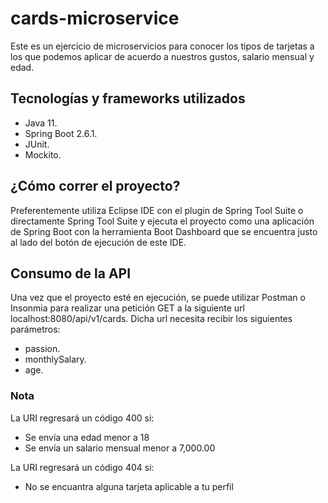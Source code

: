 # cards-microservice

Este es un ejercicio de microservicios para conocer los tipos de tarjetas a los que podemos aplicar de acuerdo a nuestros
gustos, salario mensual y edad.


## Tecnologías y frameworks utilizados

- Java 11.
- Spring Boot 2.6.1.
- JUnit.
- Mockito.

## ¿Cómo correr el proyecto?

Preferentemente utiliza Eclipse IDE con el plugin de Spring Tool Suite o directamente Spring Tool Suite
y ejecuta el proyecto como una aplicación de Spring Boot con la herramienta Boot Dashboard que se encuentra
justo al lado del botón de ejecución de este IDE.

## Consumo de la API

Una vez que el proyecto esté en ejecución, se puede utilizar Postman o Insonmia para realizar una petición GET a la siguiente url localhost:8080/api/v1/cards. Dicha url necesita recibir los siguientes parámetros:

- passion.
- monthlySalary.
- age.

### Nota

La URI regresará un código 400 si:

- Se envía una edad menor a 18
- Se envía un salario mensual menor a 7,000.00

La URI regresará un código 404 si:

- No se encuantra alguna tarjeta aplicable a tu perfil


